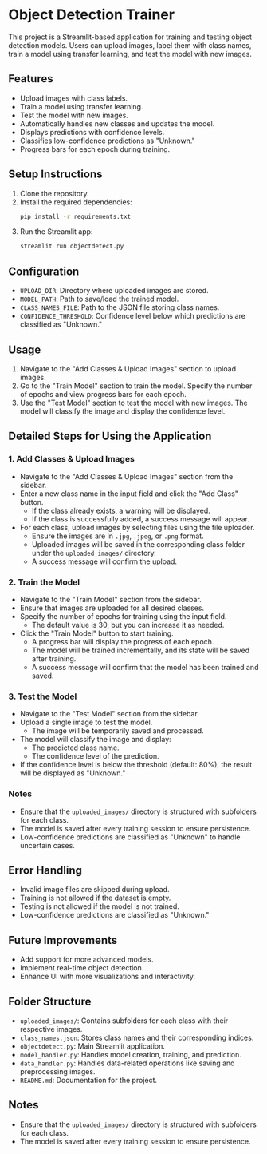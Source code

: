 # Object Detection Trainer

This project is a Streamlit-based application for training and testing object detection models. Users can upload images, label them with class names, train a model using transfer learning, and test the model with new images.

## Features
- Upload images with class labels.
- Train a model using transfer learning.
- Test the model with new images.
- Automatically handles new classes and updates the model.
- Displays predictions with confidence levels.
- Classifies low-confidence predictions as "Unknown."
- Progress bars for each epoch during training.

## Setup Instructions
1. Clone the repository.
2. Install the required dependencies:
   ```bash
   pip install -r requirements.txt
   ```
3. Run the Streamlit app:
   ```bash
   streamlit run objectdetect.py
   ```

## Configuration
- `UPLOAD_DIR`: Directory where uploaded images are stored.
- `MODEL_PATH`: Path to save/load the trained model.
- `CLASS_NAMES_FILE`: Path to the JSON file storing class names.
- `CONFIDENCE_THRESHOLD`: Confidence level below which predictions are classified as "Unknown."

## Usage
1. Navigate to the "Add Classes & Upload Images" section to upload images.
2. Go to the "Train Model" section to train the model. Specify the number of epochs and view progress bars for each epoch.
3. Use the "Test Model" section to test the model with new images. The model will classify the image and display the confidence level.

## Detailed Steps for Using the Application

### 1. Add Classes & Upload Images
- Navigate to the "Add Classes & Upload Images" section from the sidebar.
- Enter a new class name in the input field and click the "Add Class" button.
  - If the class already exists, a warning will be displayed.
  - If the class is successfully added, a success message will appear.
- For each class, upload images by selecting files using the file uploader.
  - Ensure the images are in `.jpg`, `.jpeg`, or `.png` format.
  - Uploaded images will be saved in the corresponding class folder under the `uploaded_images/` directory.
  - A success message will confirm the upload.

### 2. Train the Model
- Navigate to the "Train Model" section from the sidebar.
- Ensure that images are uploaded for all desired classes.
- Specify the number of epochs for training using the input field.
  - The default value is 30, but you can increase it as needed.
- Click the "Train Model" button to start training.
  - A progress bar will display the progress of each epoch.
  - The model will be trained incrementally, and its state will be saved after training.
  - A success message will confirm that the model has been trained and saved.

### 3. Test the Model
- Navigate to the "Test Model" section from the sidebar.
- Upload a single image to test the model.
  - The image will be temporarily saved and processed.
- The model will classify the image and display:
  - The predicted class name.
  - The confidence level of the prediction.
- If the confidence level is below the threshold (default: 80%), the result will be displayed as "Unknown."

### Notes
- Ensure that the `uploaded_images/` directory is structured with subfolders for each class.
- The model is saved after every training session to ensure persistence.
- Low-confidence predictions are classified as "Unknown" to handle uncertain cases.

## Error Handling
- Invalid image files are skipped during upload.
- Training is not allowed if the dataset is empty.
- Testing is not allowed if the model is not trained.
- Low-confidence predictions are classified as "Unknown."

## Future Improvements
- Add support for more advanced models.
- Implement real-time object detection.
- Enhance UI with more visualizations and interactivity.

## Folder Structure
- `uploaded_images/`: Contains subfolders for each class with their respective images.
- `class_names.json`: Stores class names and their corresponding indices.
- `objectdetect.py`: Main Streamlit application.
- `model_handler.py`: Handles model creation, training, and prediction.
- `data_handler.py`: Handles data-related operations like saving and preprocessing images.
- `README.md`: Documentation for the project.

## Notes
- Ensure that the `uploaded_images/` directory is structured with subfolders for each class.
- The model is saved after every training session to ensure persistence.